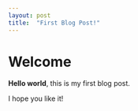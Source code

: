 ```yaml
---
layout: post
title:  "First Blog Post!"
---
```


# Welcome

**Hello world**, this is my first blog post.

I hope you like it!